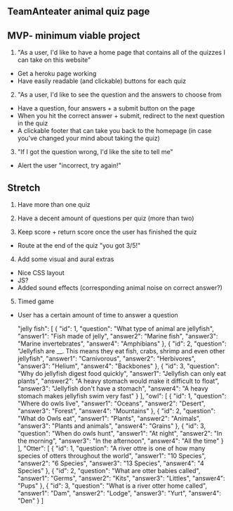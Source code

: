 ## TeamAnteater animal quiz page 

## MVP- minimum viable project 

1. "As a user, I'd like to have a home page that contains all of the quizzes I can take on this website"
- Get a heroku page working
- Have easily readable (and clickable) buttons for each quiz 

2. "As a user, I'd like to see the question and the answers to choose from 
- Have a question, four answers + a submit button on the page
- When you hit the correct answer + submit, redirect to the next question in the quiz 
- A clickable footer that can take you back to the homepage (in case you've changed your mind about taking the quiz) 

3. "If I got the question wrong, I'd like the site to tell me"
- Alert the user "incorrect, try again!"

## Stretch 

1. Have more than one quiz

2. Have a decent amount of questions per quiz (more than two)
3. Keep score + return score once the user has finished the quiz 
- Route at the end of the quiz "you got 3/5!"  

4. Add some visual and aural extras
- Nice CSS layout
- JS? 
- Added sound effects (corresponding animal noise on correct answer?)

5. Timed game
- User has a certain amount of time to answer a question


  "jelly fish": [
    {
        "id": 1,
        "question": "What type of animal are jellyfish",
        "answer1": "Fish made of jelly",
        "answer2": "Marine fish",
        "answer3": "Marine invertebrates",
        "answer4": "Amphibians"
    },
    {
        "id": 2,
        "question": "Jellyfish are __. This means they eat fish, crabs, shrimp and even other jellyfish",
        "answer1": "Carnivorous",
        "answer2": "Herbivores",
        "answer3": "Helium",
        "answer4": "Backbones"
    },
    {
        "id": 3,
        "question": "Why do jellyfish digest food quickly",
        "answer1": "Jellyfish can only eat plants",
        "answer2": "A heavy stomach would make it difficult to float",
        "answer3": "Jellyfish don't have a stomach",
        "answer4": "A heavy stomach makes jellyfish swim very fast"
    }
  ],
 "owl": [
     {
         "id": 1,
         "question": "Where do owls live",
         "answer1": "Oceans",
         "answer2": "Desert",
         "answer3": "Forest",
         "answer4": "Mountains"
     },
     {
         "id": 2,
         "question": "What do Owls eat",
         "answer1": "Plants",
         "answer2": "Animals",
         "answer3": "Plants and animals",
         "answer4": "Grains"
     },
     {
         "id": 3,
         "question": "When do owls hunt",
         "answer1": "At night",
         "answer2": "In the morning",
         "answer3": "In the afternoon",
         "answer4": "All the time"
     }
 ],
 "Otter": [
     {
         "id": 1,
         "question": "A river ottre is one of how many species of otters throughout the world",
         "answer1": "10 Species",
         "answer2": "6 Species",
         "answer3": "13 Species",
         "answer4": "4 Species"
     },
     {
         "id": 2,
         "question": "What are otter babies called",
         "answer1": "Germs",
         "answer2": "Kits",
         "answer3": "Littles",
         "answer4": "Pups"
     },
     {
         "id": 3,
         "question": "What is a river otter home called",
         "answer1": "Dam",
         "answer2": "Lodge",
         "answer3": "Yurt",
         "answer4": "Den"
     }
 ]